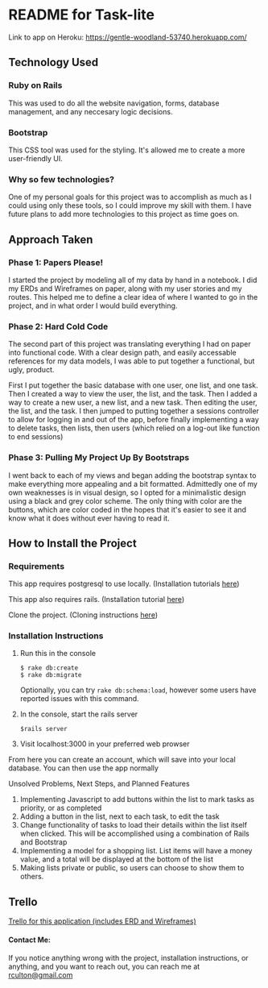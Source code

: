 # README for Task-lite

Link to app on Heroku: https://gentle-woodland-53740.herokuapp.com/

## Technology Used

### Ruby on Rails

This was used to do all the website navigation, forms, database management, and any neccesary logic decisions.


### Bootstrap

This CSS tool was used for the styling. It's allowed me to create a more user-friendly UI.


### Why so few technologies?

One of my personal goals for this project was to accomplish as much as I could using only these tools, so I could improve my skill with them. I have future plans to add more technologies to this project as time goes on.


## Approach Taken

### Phase 1: Papers Please!

I started the project by modeling all of my data by hand in a notebook. I did my ERDs and Wireframes on paper, along with my user stories and my routes. This helped me to define a clear idea of where I wanted to go in the project, and in what order I would build everything.

### Phase 2: Hard Cold Code

The second part of this project was translating everything I had on paper into functional code. With a clear design path, and easily accessable references for my data models, I was able to put together a functional, but ugly, product.

First I put together the basic database with one user, one list, and one task. Then I created a way to view the user, the list, and the task. Then I added a way to create a new user, a new list, and a new task. Then editing the user, the list, and the task. I then jumped to putting together a sessions controller to allow for logging in and out of the app, before finally implementing a way to delete tasks, then lists, then users (which relied on a log-out like function to end sessions)

### Phase 3: Pulling My Project Up By Bootstraps

I went back to each of my views and began adding the bootstrap syntax to make everything more appealing and a bit formatted. Admittedly one of my own weaknesses is in visual design, so I opted for a minimalistic design using a black and grey color scheme. The only thing with color are the buttons, which are color coded in the hopes that it's easier to see it and know what it does without ever having to read it. 


## How to Install the Project

### Requirements

This app requires postgresql to use locally. (Installation tutorials [here](http://postgresguide.com/setup/install.html)) 

This app also requires rails. (Installation tutorial [here](http://installrails.com/))

Clone the project. (Cloning instructions [here](https://help.github.com/articles/cloning-a-repository/))

### Installation Instructions

 1. Run this in the console

	```
	$ rake db:create
	$ rake db:migrate
	```
	Optionally, you can try `rake db:schema:load`, however some users have reported issues with this command.


2. In the console, start the rails server  

	```
	$rails server
	```

3.  Visit localhost:3000 in your preferred web prowser


From here you can create an account, which will save into your local database. You can then use the app normally



Unsolved Problems, Next Steps, and Planned Features

1. Implementing Javascript to add buttons within the list to mark tasks as priority, or as completed
2. Adding a button in the list, next to each task, to edit the task
3. Change functionality of tasks to load their details within the list itself when clicked. This will be accomplished using a combination of Rails and Bootstrap
4. Implementing a model for a shopping list. List items will have a money value, and a total will be displayed at the bottom of the list
5. Making lists private or public, so users can choose to show them to others.


## Trello

[Trello for this application (includes ERD and Wireframes)](https://trello.com/b/7PYGczdR/to-do-application)

#### Contact Me:
If you notice anything wrong with the project, installation instructions, or anything, and you want to reach out, you can reach me at [rculton@gmail.com](mailto:rculton@gmail.com)
